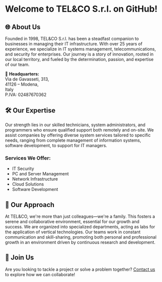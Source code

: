 # Welcome to TEL&CO S.r.l. on GitHub!

## 🌐 About Us

Founded in 1998, TEL&CO S.r.l. has been a steadfast companion to businesses in managing their IT infrastructure. With over 25 years of experience, we specialize in IT systems management, telecommunications, and security for enterprises. Our journey is a story of innovation, rooted in our local territory, and fueled by the determination, passion, and expertise of our team.

🏢 **Headquarters:**  
Via de Gavasseti, 313,  
41126 – Modena,  
Italy  
P.IVA: 02487670362

## 🛠️ Our Expertise

Our strength lies in our skilled technicians, system administrators, and programmers who ensure qualified support both remotely and on-site. We assist companies by offering diverse system services tailored to specific needs, ranging from complete management of information systems, software development, to support for IT managers.

### Services We Offer:

- IT Security
- PC and Server Management
- Network Infrastructure
- Cloud Solutions
- Software Development

## 🤝 Our Approach

At TEL&CO, we're more than just colleagues—we're a family. This fosters a serene and collaborative environment, essential for our growth and success. We are organized into specialized departments, acting as labs for the application of vertical technologies. Our teams work in constant communication and skill-sharing, promoting both personal and professional growth in an environment driven by continuous research and development.

## 🚀 Join Us

Are you looking to tackle a project or solve a problem together? [Contact us](mailto:info@tlco.it) to explore how we can collaborate!

